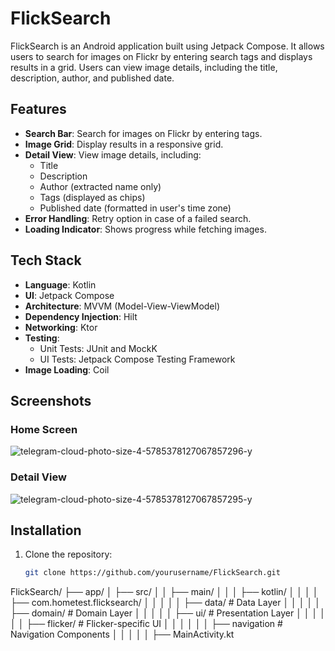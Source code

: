 # FlickSearch

FlickSearch is an Android application built using Jetpack Compose. It allows users to search for images on Flickr by entering search tags and displays results in a grid. Users can view image details, including the title, description, author, and published date.

## Features

- **Search Bar**: Search for images on Flickr by entering tags.
- **Image Grid**: Display results in a responsive grid.
- **Detail View**: View image details, including:
  - Title
  - Description
  - Author (extracted name only)
  - Tags (displayed as chips)
  - Published date (formatted in user's time zone)
- **Error Handling**: Retry option in case of a failed search.
- **Loading Indicator**: Shows progress while fetching images.

## Tech Stack

- **Language**: Kotlin
- **UI**: Jetpack Compose
- **Architecture**: MVVM (Model-View-ViewModel)
- **Dependency Injection**: Hilt
- **Networking**: Ktor
- **Testing**:
  - Unit Tests: JUnit and MockK
  - UI Tests: Jetpack Compose Testing Framework
- **Image Loading**: Coil

## Screenshots

### Home Screen
![telegram-cloud-photo-size-4-5785378127067857296-y](https://github.com/user-attachments/assets/3ccead66-1425-47ee-a0d6-06af6400a486)


### Detail View
![telegram-cloud-photo-size-4-5785378127067857295-y](https://github.com/user-attachments/assets/9e504c30-cf7f-48b6-98e9-6bbe32f66457)


## Installation

1. Clone the repository:
   ```bash
   git clone https://github.com/yourusername/FlickSearch.git


FlickSearch/
├── app/
│   ├── src/
│   │   ├── main/
│   │   │   ├── kotlin/
│   │   │   │   ├── com.hometest.flicksearch/
│   │   │   │   │   ├── data/          # Data Layer
│   │   │   │   │   ├── domain/        # Domain Layer
│   │   │   │   │   ├── ui/            # Presentation Layer
│   │   │   │   │   │   ├── flicker/   # Flicker-specific UI
│   │   │   │   │   │   ├── navigation # Navigation Components
│   │   │   │   │   ├── MainActivity.kt
